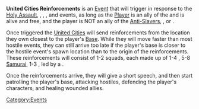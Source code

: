 **United Cities Reinforcements** is an [Event](Events.md "wikilink") that
will trigger in response to the [Holy Assault](Holy_Assault.md "wikilink"),
[](Holy_Nation_Assault_(Inquisitor).md), [](Jonin_Assault.md), [](Retribution_of_God.md), and [](Wrath_of_God.md) events, as long as the
[Player](Nameless.md "wikilink") is an ally of the [](03%20-%20Projects%20&%20Wikis/Kenshi/Kenshi%20Wiki/Kenshi%20Wiki%20Template/United_Cities.md) and [](Emperor_Tengu.md) is alive and free, and the player is
NOT an ally of the [Anti-Slavers](03%20-%20Projects%20&%20Wikis/Kenshi/Kenshi%20Wiki/Kenshi%20Wiki%20Template/Anti-Slavers.md "wikilink"), [](03%20-%20Projects%20&%20Wikis/Kenshi/Kenshi%20Wiki/Kenshi%20Wiki%20Template/The_Holy_Nation.md), or [](03%20-%20Projects%20&%20Wikis/Kenshi/Kenshi%20Wiki/Kenshi%20Wiki%20Template/Shek_Kingdom.md).

Once triggered the [United Cities](03%20-%20Projects%20&%20Wikis/Kenshi/Kenshi%20Wiki/Kenshi%20Wiki%20Template/United_Cities.md "wikilink") will send
reinforcements from the location they own closest to the player's
[Base](Guide_to_Building_an_Outpost.md "wikilink"). While they will move
faster than most hostile events, they can still arrive too late if the
player's base is closer to the hostile event's spawn location than to
the origin of the reinforcements. These reinforcements will consist of
1-2 squads, each made up of 1-4 [](Samurai_Conscript.md), 5-8
[Samurai](Samurai.md "wikilink"), 1-3 [](Samurai_Scout.md), led by a [](Samurai_Sergeant.md).

Once the reinforcements arrive, they will give a short speech, and then
start patrolling the player's base, attacking hostiles, defending the
player's characters, and healing wounded allies.

[Category:Events](Category:Events "wikilink")